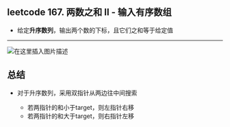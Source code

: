 ﻿## leetcode 167. 两数之和 II - 输入有序数组
- 给定**升序数列**，输出两个数的下标，且它们之和等于给定值

---
![在这里插入图片描述](https://img-blog.csdnimg.cn/20190510005403222.png?x-oss-process=image/watermark,type_ZmFuZ3poZW5naGVpdGk,shadow_10,text_aHR0cHM6Ly9ibG9nLmNzZG4ubmV0L2x1aGFvMTk5ODA5MDk=,size_16,color_FFFFFF,t_70)
## 总结
- 对于升序数列，采用双指针从两边往中间搜索
	
	- 若两指针的和小于target，则左指针右移
	-  若两指针的和大于target，则右指针左移
